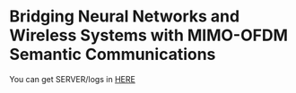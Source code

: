 # Bridging Neural Networks and Wireless Systems with MIMO-OFDM Semantic Communications

[huggingface]: https://huggingface.co/wintersummer01/semantic-mimo-ofdm/tree/main

You can get SERVER/logs in [HERE][huggingface]
